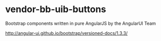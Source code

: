 # vendor-bb-uib-buttons

Bootstrap components written in pure AngularJS by the AngularUI Team

http://angular-ui.github.io/bootstrap/versioned-docs/1.3.3/
